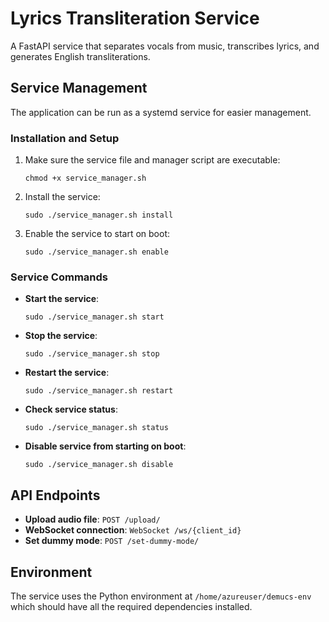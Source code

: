 # Lyrics Transliteration Service

A FastAPI service that separates vocals from music, transcribes lyrics, and generates English transliterations.

## Service Management

The application can be run as a systemd service for easier management.

### Installation and Setup

1. Make sure the service file and manager script are executable:
   ```
   chmod +x service_manager.sh
   ```

2. Install the service:
   ```
   sudo ./service_manager.sh install
   ```

3. Enable the service to start on boot:
   ```
   sudo ./service_manager.sh enable
   ```

### Service Commands

- **Start the service**:
  ```
  sudo ./service_manager.sh start
  ```

- **Stop the service**:
  ```
  sudo ./service_manager.sh stop
  ```

- **Restart the service**:
  ```
  sudo ./service_manager.sh restart
  ```

- **Check service status**:
  ```
  sudo ./service_manager.sh status
  ```

- **Disable service from starting on boot**:
  ```
  sudo ./service_manager.sh disable
  ```

## API Endpoints

- **Upload audio file**: `POST /upload/`
- **WebSocket connection**: `WebSocket /ws/{client_id}`
- **Set dummy mode**: `POST /set-dummy-mode/`

## Environment

The service uses the Python environment at `/home/azureuser/demucs-env` which should have all the required dependencies installed. 